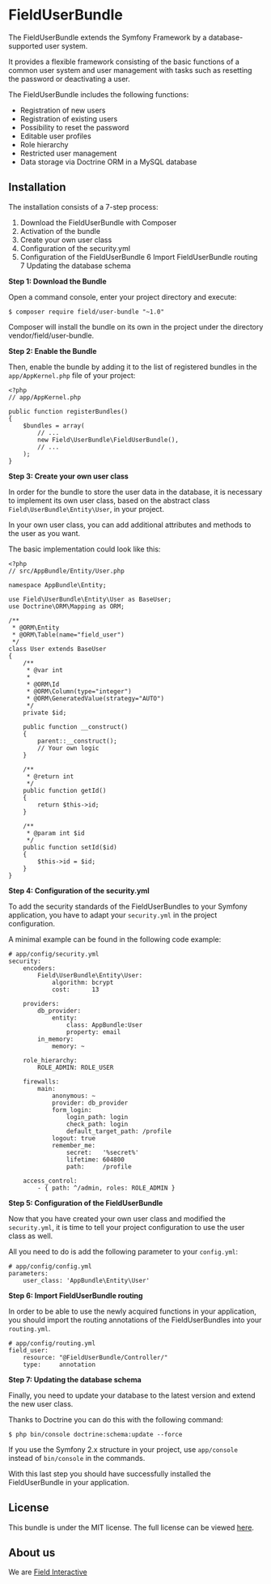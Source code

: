 FieldUserBundle
=============

The FieldUserBundle extends the Symfony Framework by a database-supported user system.

It provides a flexible framework consisting of the basic functions of a common user system and user management with tasks such as resetting the password or deactivating a user.

The FieldUserBundle includes the following functions:

- Registration of new users
- Registration of existing users
- Possibility to reset the password
- Editable user profiles
- Role hierarchy
- Restricted user management
- Data storage via Doctrine ORM in a MySQL database

Installation
------------

The installation consists of a 7-step process:

1.  Download the FieldUserBundle with Composer
2.  Activation of the bundle
3.  Create your own user class
4.  Configuration of the security.yml
5.  Configuration of the FieldUserBundle
6   Import FieldUserBundle routing
7   Updating the database schema

**Step 1: Download the Bundle**

Open a command console, enter your project directory and execute:

```
$ composer require field/user-bundle "~1.0"
```

Composer will install the bundle on its own in the project under the directory vendor/field/user-bundle.

**Step 2: Enable the Bundle**

Then, enable the bundle by adding it to the list of registered bundles
in the `app/AppKernel.php` file of your project:

```
<?php
// app/AppKernel.php

public function registerBundles()
{
    $bundles = array(
        // ...
        new Field\UserBundle\FieldUserBundle(),
        // ...
    );
}
```

**Step 3: Create your own user class**

In order for the bundle to store the user data in the database, it is necessary to implement its own user class, based on the abstract class `Field\UserBundle\Entity\User`, in your project.

In your own user class, you can add additional attributes and methods to the user as you want.

The basic implementation could look like this:
 
```
<?php
// src/AppBundle/Entity/User.php

namespace AppBundle\Entity;

use Field\UserBundle\Entity\User as BaseUser;
use Doctrine\ORM\Mapping as ORM;

/**
 * @ORM\Entity
 * @ORM\Table(name="field_user")
 */
class User extends BaseUser
{
    /**
     * @var int
     *
     * @ORM\Id
     * @ORM\Column(type="integer")
     * @ORM\GeneratedValue(strategy="AUTO")
     */
    private $id;

    public function __construct()
    {
        parent::__construct();
        // Your own logic
    }

    /**
     * @return int
     */
    public function getId()
    {
        return $this->id;
    }

    /**
     * @param int $id
     */
    public function setId($id)
    {
        $this->id = $id;
    }
}
```

**Step 4: Configuration of the security.yml**

To add the security standards of the FieldUserBundles to your Symfony application, you have to adapt your `security.yml` in the project configuration.

A minimal example can be found in the following code example:

```
# app/config/security.yml
security:
    encoders:
        Field\UserBundle\Entity\User:
            algorithm: bcrypt
            cost:      13

    providers:
        db_provider:
            entity:
                class: AppBundle:User
                property: email
        in_memory:
            memory: ~

    role_hierarchy:
        ROLE_ADMIN: ROLE_USER

    firewalls:
        main:
            anonymous: ~
            provider: db_provider
            form_login:
                login_path: login
                check_path: login
                default_target_path: /profile
            logout: true
            remember_me:
                secret:   '%secret%'
                lifetime: 604800
                path:     /profile

    access_control:
        - { path: ^/admin, roles: ROLE_ADMIN }
```

**Step 5: Configuration of the FieldUserBundle**

Now that you have created your own user class and modified the `security.yml`, it is time to tell your project configuration to use the user class as well.

All you need to do is add the following parameter to your `config.yml`:

```
# app/config/config.yml
parameters:
    user_class: 'AppBundle\Entity\User'
```

**Step 6: Import FieldUserBundle routing**

In order to be able to use the newly acquired functions in your application, you should import the routing annotations of the FieldUserBundles into your `routing.yml`.

```
# app/config/routing.yml
field_user:
    resource: "@FieldUserBundle/Controller/"
    type:     annotation
```

**Step 7: Updating the database schema**
 
Finally, you need to update your database to the latest version and extend the new user class.

Thanks to Doctrine you can do this with the following command:

```
$ php bin/console doctrine:schema:update --force
```

If you use the Symfony 2.x structure in your project, use `app/console` instead of `bin/console` in the commands.

With this last step you should have successfully installed the FieldUserBundle in your application.

License
-------

This bundle is under the MIT license. The full license can be viewed [here](LICENSE).

About us
-----

We are [Field Interactive](https://www.field-interactive.com/)